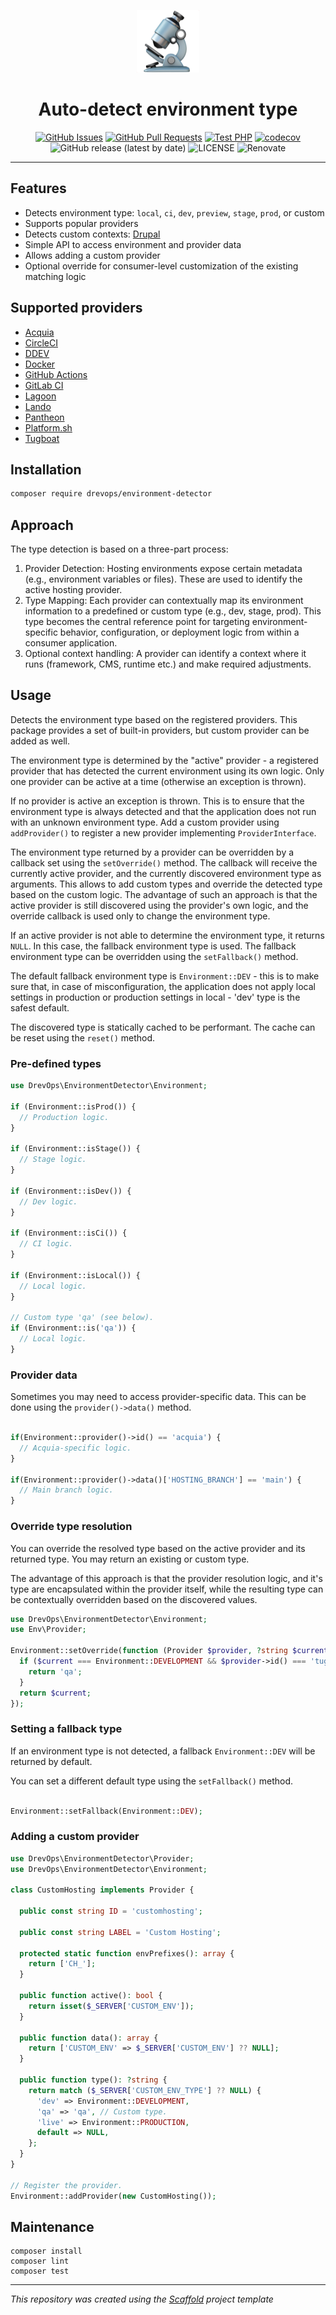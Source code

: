 <p align="center">
  <a href="" rel="noopener">
  <img width=100px height=100px src="logo.png" alt="Environment Detector"></a>
</p>

<h1 align="center">Auto-detect environment type</h1>

<div align="center">

[![GitHub Issues](https://img.shields.io/github/issues/drevops/environment-detector.svg)](https://github.com/drevops/environment-detector/issues)
[![GitHub Pull Requests](https://img.shields.io/github/issues-pr/drevops/environment-detector.svg)](https://github.com/drevops/environment-detector/pulls)
[![Test PHP](https://github.com/drevops/environment-detector/actions/workflows/test-php.yml/badge.svg)](https://github.com/drevops/environment-detector/actions/workflows/test-php.yml)
[![codecov](https://codecov.io/gh/drevops/environment-detector/graph/badge.svg?token=7WEB1IXBYT)](https://codecov.io/gh/drevops/environment-detector)
![GitHub release (latest by date)](https://img.shields.io/github/v/release/drevops/environment-detector)
![LICENSE](https://img.shields.io/github/license/drevops/environment-detector)
![Renovate](https://img.shields.io/badge/renovate-enabled-green?logo=renovatebot)

</div>

---

## Features

- Detects environment type: `local`, `ci`, `dev`, `preview`, `stage`, `prod`, or custom
- Supports popular providers
- Detects custom contexts: [Drupal](src/Contexts/Drupal.php)
- Simple API to access environment and provider data
- Allows adding a custom provider
- Optional override for consumer-level customization of the existing matching
  logic

## Supported providers

- [Acquia](src/Providers/Acquia.php)
- [CircleCI](src/Providers/CircleCi.php)
- [DDEV](src/Providers/Ddev.php)
- [Docker](src/Providers/Docker.php)
- [GitHub Actions](src/Providers/GitHubActions.php)
- [GitLab CI](src/Providers/GitLabCi.php)
- [Lagoon](src/Providers/Lagoon.php)
- [Lando](src/Providers/Lando.php)
- [Pantheon](src/Providers/Pantheon.php)
- [Platform.sh](src/Providers/PlatformSh.php)
- [Tugboat](src/Providers/Tugboat.php)

## Installation

```bash
composer require drevops/environment-detector
```

## Approach

The type detection is based on a three-part process:

1. Provider Detection: Hosting environments expose certain metadata (e.g.,
   environment variables or files). These are used to identify the active
   hosting provider.
2. Type Mapping: Each provider can contextually map its environment information
   to a predefined or custom type (e.g., dev, stage, prod). This type becomes
   the central reference point for targeting environment-specific behavior,
   configuration, or deployment logic from within a consumer application.
3. Optional context handling: A provider can identify a context where it runs
   (framework, CMS, runtime etc.) and make required adjustments.
   
## Usage

Detects the environment type based on the registered providers. This package
provides a set of built-in providers, but custom provider can be added as
well.

The environment type is determined by the "active" provider - a registered
provider that has detected the current environment using its own logic.
Only one provider can be active at a time (otherwise an exception is thrown).

If no provider is active an exception is thrown. This is to ensure that the
environment type is always detected and that the application does not run
with an unknown environment type. Add a custom provider using `addProvider()`
to register a new provider implementing `ProviderInterface`.

The environment type returned by a provider can be overridden by a callback
set using the `setOverride()` method. The callback will receive the
currently active provider, and the currently discovered environment type as
arguments. This allows to add custom types and override the detected type
based on the custom logic. The advantage of such an approach is that the
active provider is still discovered using the provider's own logic, and the
override callback is used only to change the environment type.

If an active provider is not able to determine the environment type, it
returns `NULL`. In this case, the fallback environment type is used.
The fallback environment type can be overridden using the `setFallback()`
method.

The default fallback environment type is `Environment::DEV` - this is to make
sure that, in case of misconfiguration, the application does not apply local
settings in production or production settings in local - 'dev' type is
the safest default.

The discovered type is statically cached to be performant. The cache can be
reset using the `reset()` method.

### Pre-defined types

```php
use DrevOps\EnvironmentDetector\Environment;

if (Environment::isProd()) {
  // Production logic.
}

if (Environment::isStage()) {
  // Stage logic.
}

if (Environment::isDev()) {
  // Dev logic.
}

if (Environment::isCi()) {
  // CI logic.
}

if (Environment::isLocal()) {
  // Local logic.
}

// Custom type 'qa' (see below).
if (Environment::is('qa')) {
  // Local logic.
}

```

### Provider data

Sometimes you may need to access provider-specific data. This can be done using
the `provider()->data()` method.

```php

if(Environment::provider()->id() == 'acquia') {
  // Acquia-specific logic.
}

if(Environment::provider()->data()['HOSTING_BRANCH'] == 'main') {
  // Main branch logic.
}

```

### Override type resolution

You can override the resolved type based on the active provider and its returned
type. You may return an existing or custom type.

The advantage of this approach is that the provider resolution logic, and it's
type are encapsulated within the provider itself, while the resulting type
can be contextually overridden based on the discovered values.

```php
use DrevOps\EnvironmentDetector\Environment;
use Env\Provider;

Environment::setOverride(function (Provider $provider, ?string $current): ?string {
  if ($current === Environment::DEVELOPMENT && $provider->id() === 'tugboat') {
    return 'qa';
  }
  return $current;
});
```

### Setting a fallback type

If an environment type is not detected, a fallback `Environment::DEV` will be
returned by default.

You can set a different default type using the `setFallback()` method.

```php

Environment::setFallback(Environment::DEV);

```

### Adding a custom provider

```php
use DrevOps\EnvironmentDetector\Provider;
use DrevOps\EnvironmentDetector\Environment;

class CustomHosting implements Provider {

  public const string ID = 'customhosting';

  public const string LABEL = 'Custom Hosting';

  protected static function envPrefixes(): array {
    return ['CH_'];
  }

  public function active(): bool {
    return isset($_SERVER['CUSTOM_ENV']);
  }

  public function data(): array {
    return ['CUSTOM_ENV' => $_SERVER['CUSTOM_ENV'] ?? NULL];
  }

  public function type(): ?string {
    return match ($_SERVER['CUSTOM_ENV_TYPE'] ?? NULL) {
      'dev' => Environment::DEVELOPMENT,
      'qa' => 'qa', // Custom type.
      'live' => Environment::PRODUCTION,
      default => NULL,
    };
  }
}

// Register the provider.
Environment::addProvider(new CustomHosting());
```

## Maintenance

    composer install
    composer lint
    composer test

---
_This repository was created using
the [Scaffold](https://getscaffold.dev/) project
template_
